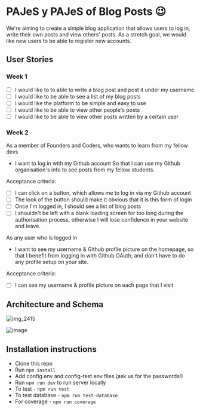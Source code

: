 # PAJeS y PAJeS of Blog Posts :wink:

We're aiming to create a simple blog application that allows users to log in, write their own posts and view others' posts. As a stretch goal, we would like new users to be able to register new accounts.

## User Stories

### Week 1

- [ ] I would like to to able to write a blog post and post it under my username
- [ ] I would like to be able to see a list of my blog posts
- [ ] I would like the platform to be simple and easy to use
- [ ] I would like to be able to view other people's posts
- [ ] I would like to be able to view other posts written by a certain user

### Week 2

As a member of Founders and Coders, who wants to learn from my fellow devs

- I want to log in with my Github account
So that I can use my Github organisation's info to see posts from my fellow students.

Acceptance criteria:

 - [ ] I can click on a button, which allows me to log in via my Github account
 - [ ] The look of the button should make it obvious that it is this form of login
 - [ ] Once I'm logged in, I should see a list of blog posts
 - [ ] I shouldn't be left with a blank loading screen for too long during the authorisation process, otherwise I will lose confidence in your website and leave.

As any user who is logged in

- I want to see my username & Github profile picture on the homepage, so that I benefit from logging in with Github OAuth, and don't have to do any profile setup on your site.

Acceptance criteria:

- [ ] I can see my username & profile picture on each page that I visit

## Architecture and Schema

![img_2415](https://cloud.githubusercontent.com/assets/20152018/24704549/0e1c4754-1a00-11e7-9d1f-b42a71589942.JPG)

![image](https://cloud.githubusercontent.com/assets/20152018/24704641/728a2602-1a00-11e7-91f3-7f47a844a46d.png)

## Installation instructions

- Clone this repo
- Run `npm install`
- Add config.env and config-test.env files (ask us for the passwords!)
- Run `npm run dev` to run server locally
- To test - `npm run test`
- To test database - `npm run test-database`
- For coverage - `npm run coverage`
